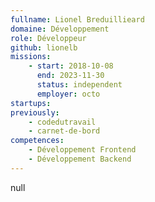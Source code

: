 ```yaml
---
fullname: Lionel Breduillieard
domaine: Développement
role: Développeur
github: lionelb
missions:
    - start: 2018-10-08
      end: 2023-11-30
      status: independent
      employer: octo
startups:
previously:
    - codedutravail
    - carnet-de-bord
competences:
    - Développement Frontend
    - Développement Backend
---
```


null
